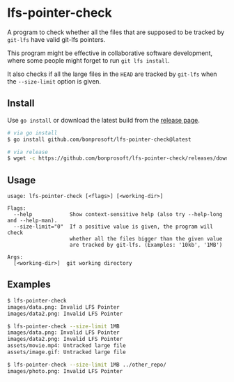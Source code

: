 # lfs-pointer-check

A program to check whether all the files that are supposed to be tracked by `git-lfs` have valid git-lfs pointers.

This program might be effective in collaborative software development, where some people might forget to run `git lfs install`.

It also checks if all the large files in the `HEAD` are tracked by `git-lfs` when the `--size-limit` option is given.

## Install

Use `go install` or download the latest build from the [release page](https://github.com/bonprosoft/lfs-pointer-check/releases).

```sh
# via go install
$ go install github.com/bonprosoft/lfs-pointer-check@latest

# via release
$ wget -c https://github.com/bonprosoft/lfs-pointer-check/releases/download/0.0.3/lfs_pointer_check_linux_amd64.tar.gz -O - | tar -xzv
```

## Usage

```
usage: lfs-pointer-check [<flags>] [<working-dir>]

Flags:
  --help            Show context-sensitive help (also try --help-long and --help-man).
  --size-limit="0"  If a positive value is given, the program will check
                    whether all the files bigger than the given value
                    are tracked by git-lfs. (Examples: '10kb', '1MB')

Args:
  [<working-dir>]  git working directory
```


## Examples

```sh
$ lfs-pointer-check
images/data.png: Invalid LFS Pointer
images/data2.png: Invalid LFS Pointer

$ lfs-pointer-check --size-limit 1MB
images/data.png: Invalid LFS Pointer
images/data2.png: Invalid LFS Pointer
assets/movie.mp4: Untracked large file
assets/image.gif: Untracked large file

$ lfs-pointer-check --size-limit 1MB ../other_repo/
images/photo.png: Invalid LFS Pointer
```
